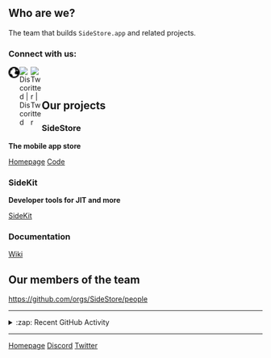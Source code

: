 <!-- 
Docs: How to use GitHub README and actions to auto-generate embedded content.
https://github.com/anuraghazra/github-readme-stats
https://www.youtube.com/watch?v=n6d4KHSKqGk
https://github.com/rahuldkjain/github-profile-readme-generator
 -->

## Who are we?

The team that builds `SideStore.app` and related projects.

### Connect with us:

<!--
[![Website](https://img.shields.io/website?label=sidestore.io&style=for-the-badge&url=https://sidestore.io)](https://sidestore.io)
[![Twitter Follow](https://img.shields.io/twitter/follow/sidestore_io?color=1DA1F2&logo=twitter&style=for-the-badge)](https://twitter.com/intent/follow?original_referer=https%3A%2F%2Fgithub.com%2Fsidestore&screen_name=sidestore)
[![GitHub Followers](https://img.shields.io/github/followers/sidestore?style=for-the-badge)]()
[![GitHub Sponsors](https://img.shields.io/github/sponsors/sidestore?style=for-the-badge
)]() 
-->

[<img align="left" alt="sidestore.io" width="22px" src="https://raw.githubusercontent.com/iconic/open-iconic/master/svg/globe.svg" />][website]
[<img align="left" alt="Discord | Discord" width="22px" src="https://cdn.jsdelivr.net/npm/simple-icons@v3/icons/discord.svg" />][discord]
[<img align="left" alt="Twitter | Twitter" width="22px" src="https://cdn.jsdelivr.net/npm/simple-icons@v3/icons/twitter.svg" />][twitter]

<br />
<br />

## Our projects

### SideStore

__The mobile app store__

[Homepage][website]
[Code][git.sidestore]

### SideKit

__Developer tools for JIT and more__

[SideKit][git.sidekit]

### Documentation

[Wiki][wiki]

## Our members of the team

https://github.com/orgs/SideStore/people

---

<details>
  <summary>:zap: Recent GitHub Activity</summary>

<!--START_SECTION:activity-->
1. 🗣 Commented on [#695](https://github.com/SideStore/SideStore/issues/695) in [SideStore/SideStore](https://github.com/SideStore/SideStore)
2. 🗣 Commented on [#696](https://github.com/SideStore/SideStore/issues/696) in [SideStore/SideStore](https://github.com/SideStore/SideStore)
3. 🗣 Commented on [#692](https://github.com/SideStore/SideStore/issues/692) in [SideStore/SideStore](https://github.com/SideStore/SideStore)
4. 🗣 Commented on [#692](https://github.com/SideStore/SideStore/issues/692) in [SideStore/SideStore](https://github.com/SideStore/SideStore)
5. 🗣 Commented on [#692](https://github.com/SideStore/SideStore/issues/692) in [SideStore/SideStore](https://github.com/SideStore/SideStore)
6. 🗣 Commented on [#692](https://github.com/SideStore/SideStore/issues/692) in [SideStore/SideStore](https://github.com/SideStore/SideStore)
7. 🗣 Commented on [#692](https://github.com/SideStore/SideStore/issues/692) in [SideStore/SideStore](https://github.com/SideStore/SideStore)
8. 🗣 Commented on [#695](https://github.com/SideStore/SideStore/issues/695) in [SideStore/SideStore](https://github.com/SideStore/SideStore)
9. 🗣 Commented on [#692](https://github.com/SideStore/SideStore/issues/692) in [SideStore/SideStore](https://github.com/SideStore/SideStore)
10. 🗣 Commented on [#695](https://github.com/SideStore/SideStore/issues/695) in [SideStore/SideStore](https://github.com/SideStore/SideStore)
11. 🗣 Commented on [#695](https://github.com/SideStore/SideStore/issues/695) in [SideStore/SideStore](https://github.com/SideStore/SideStore)
12. ❗️ Opened issue [#696](https://github.com/SideStore/SideStore/issues/696) in [SideStore/SideStore](https://github.com/SideStore/SideStore)
13. ❗️ Opened issue [#695](https://github.com/SideStore/SideStore/issues/695) in [SideStore/SideStore](https://github.com/SideStore/SideStore)
14. 🗣 Commented on [#555](https://github.com/SideStore/SideStore/issues/555) in [SideStore/SideStore](https://github.com/SideStore/SideStore)
15. 🗣 Commented on [#669](https://github.com/SideStore/SideStore/issues/669) in [SideStore/SideStore](https://github.com/SideStore/SideStore)
16. 🗣 Commented on [#669](https://github.com/SideStore/SideStore/issues/669) in [SideStore/SideStore](https://github.com/SideStore/SideStore)
17. 🗣 Commented on [#669](https://github.com/SideStore/SideStore/issues/669) in [SideStore/SideStore](https://github.com/SideStore/SideStore)
18. 🗣 Commented on [#669](https://github.com/SideStore/SideStore/issues/669) in [SideStore/SideStore](https://github.com/SideStore/SideStore)
19. 🗣 Commented on [#694](https://github.com/SideStore/SideStore/issues/694) in [SideStore/SideStore](https://github.com/SideStore/SideStore)
20. 🗣 Commented on [#694](https://github.com/SideStore/SideStore/issues/694) in [SideStore/SideStore](https://github.com/SideStore/SideStore)
<!--END_SECTION:activity-->

</details>

---

[Homepage][patreon] [Discord][discord] [Twitter][twitter]

<!--
- [Patreon][patreon]
- [OpenCollective][opencollective]
- [YouTube][youtube]
-->

[website]: https://sidestore.io
[wiki]: https://wiki.sidestore.io
[twitter]: https://twitter.com/sidestore_io
[discord]: https://discord.gg/sidestore-949183273383395328
[youtube]: https://youtube.com/TODO
[patreon]: https://www.patreon.com/SideStore
[opencollective]: https://opencollective.com/TODO
[git.sidestore]: https://github.com/SideStore/SideStore/
[git.sidekit]: https://github.com/SideStore/SideKit

